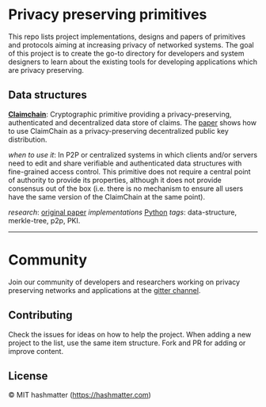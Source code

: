 # Privacy preserving primitives

This repo lists project implementations, designs and papers of primitives and 
protocols aiming at increasing privacy of networked systems. The goal of this
project is to create the go-to directory for developers and system designers to
learn about the existing tools for developing applications which are privacy
preserving.

## Data structures

[**Claimchain**](https://claimchain.github.io/): Cryptographic primitive
providing a privacy-preserving, authenticated and decentralized data store of
claims. The [paper](https://arxiv.org/abs/1707.06279) shows how to use 
ClaimChain as a privacy-preserving decentralized public key distribution.

*when to use it*: In P2P or centralized systems in which clients and/or servers
need to edit and share verifiable and authenticated data structures with 
fine-grained access control. This primitive does not require a central point of
authority to provide its properties, although it does not provide consensus out
of the box (i.e. there is no mechanism to ensure all users have the same version
of the ClaimChain at the same point).

*research*: [original paper](https://arxiv.org/abs/1707.06279)
*implementations* [Python](https://github.com/claimchain/claimchain-core)
*tags*: data-structure, merkle-tree, p2p, PKI.

---

# Community

Join our community of developers and researchers working on privacy preserving
networks and applications at the [gitter channel](https://hashmatter.com).

## Contributing
Check the issues for ideas on how to help the project. When adding a new project
to the list, use the same item structure. Fork and PR for adding or improve content.

## License

© MIT
hashmatter (https://hashmatter.com)
